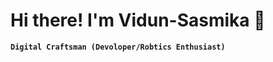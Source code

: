 # Hi there! I'm Vidun-Sasmika 👋

**`Digital Craftsman (Devoloper/Robtics Enthusiast)`**

<p align="left">
  <a href="#">
    <img src"https://custom-icon-badges.demolab.com/badge/activity-red.svg?logo=activity&logoSource=feather" />
  </a>
</p>

<!--
Here are some ideas to get you started:

- 🔭 I’m currently working on ...
- 🌱 I’m currently learning ...
- 👯 I’m looking to collaborate on ...
- 🤔 I’m looking for help with ...
- 💬 Ask me about ...
- 📫 How to reach me: ...
- 😄 Pronouns: ...
- ⚡ Fun fact: ...
-->
